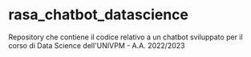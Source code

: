 # rasa_chatbot_datascience
Repository che contiene il codice relativo a un chatbot sviluppato per il corso di Data Science dell'UNIVPM - A.A. 2022/2023
